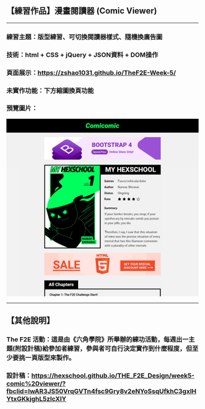 ## 【練習作品】漫畫閱讀器 (Comic Viewer)
***
### 練習主題：版型練習、可切換閱讀器樣式、隨機換廣告圖
### 技術：html + CSS + jQuery + JSON資料 + DOM操作
### 頁面展示：<https://zshao1031.github.io/TheF2E-Week-5/>
### 未實作功能：下方縮圖換頁功能

### 預覽圖片：
![預覽圖片](img/thumbnail.jpg)

***
## 【其他說明】
### The F2E 活動：這是由《六角學院》所舉辦的練功活動，每週出一主題(附設計稿)給參加者練習，參與者可自行決定實作到什麼程度，但至少要挑一頁版型來製作。

### 設計稿：https://hexschool.github.io/THE_F2E_Design/week5-comic%20viewer/?fbclid=IwAR3JS50VrqGVTn4fsc9Gry8v2eNYoSsqUfkhC3gxlHYtxGKkjghL5zlcXIY

